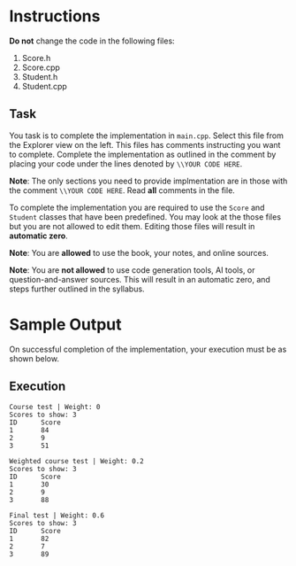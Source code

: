 # Instructions
**Do not** change the code in the following files:
 1. Score.h
 2. Score.cpp
 3. Student.h
 4. Student.cpp

## Task
You task is to complete the implementation in `main.cpp`. Select this file from the Explorer view on the left. This files has comments instructing you want to complete. Complete the implementation as outlined in the comment by placing your code under the lines denoted by ``\\YOUR CODE HERE``.

**Note**: The only sections you need to provide implmentation are in those with the comment ``\\YOUR CODE HERE``. Read **all** comments in the file.

To complete the implementation you are required to use the ``Score`` and ``Student`` classes that have been predefined. You may look at the those files but you are not allowed to edit them. Editing those files will result in **automatic zero**.

**Note**: You are **allowed** to use the book, your notes, and online sources.

**Note**: You are **not allowed** to use code generation tools, AI tools, or question-and-answer sources. This will result in an automatic zero, and steps further outlined in the syllabus.

# Sample Output

On successful completion of the implementation, your execution must be as shown below.

## Execution
```
Course test | Weight: 0
Scores to show: 3
ID      Score
1       84
2       9
3       51

Weighted course test | Weight: 0.2
Scores to show: 3
ID      Score
1       30
2       9
3       88

Final test | Weight: 0.6
Scores to show: 3
ID      Score
1       82
2       7
3       89
```